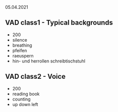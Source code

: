 05.04.2021

## VAD class1 - Typical backgrounds
- 200
- silence
- breathing
- pfeifen
- raeuspern
- hin- und herrollen schreibtischstuhl

## VAD class2 - Voice
- 200
- reading book
- counting
- up down left
